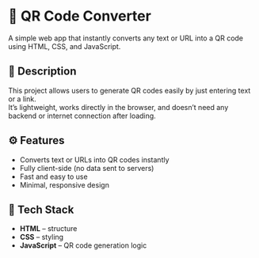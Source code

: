 # 🧾 QR Code Converter

A simple web app that instantly converts any text or URL into a QR code using HTML, CSS, and JavaScript.

## 📝 Description

This project allows users to generate QR codes easily by just entering text or a link.  
It’s lightweight, works directly in the browser, and doesn’t need any backend or internet connection after loading.

## ⚙️ Features

- Converts text or URLs into QR codes instantly  
- Fully client-side (no data sent to servers)  
- Fast and easy to use  
- Minimal, responsive design  

## 🧩 Tech Stack

- **HTML** – structure  
- **CSS** – styling  
- **JavaScript** – QR code generation logic  
